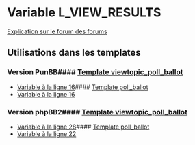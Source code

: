 # Variable L_VIEW_RESULTS
[Explication sur le forum des forums](http://forum.forumactif.com/t294113-listing-des-variables#L_VIEW_RESULTS)
## Utilisations dans les templates
### Version PunBB#### [Template viewtopic_poll_ballot](punbb/viewtopic_poll_ballot.md)
* [Variable à la ligne 16](../punbb/viewtopic_poll_ballot.tpl#L16)#### [Template poll_ballot](punbb/poll_ballot.md)
* [Variable à la ligne 16](../punbb/poll_ballot.tpl#L16)
### Version phpBB2#### [Template viewtopic_poll_ballot](subsilver/viewtopic_poll_ballot.md)
* [Variable à la ligne 28](../subsilver/viewtopic_poll_ballot.tpl#L28)#### [Template poll_ballot](subsilver/poll_ballot.md)
* [Variable à la ligne 22](../subsilver/poll_ballot.tpl#L22)